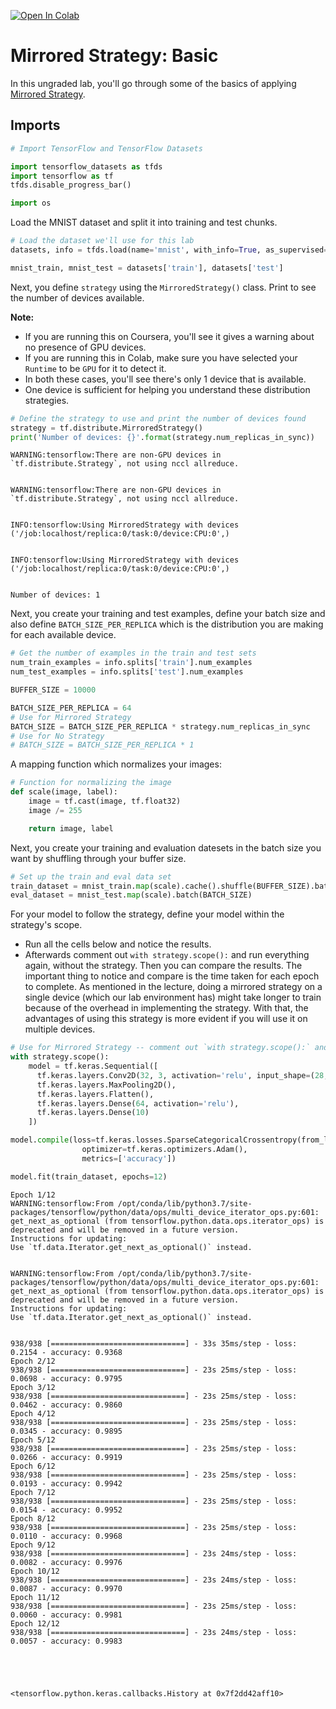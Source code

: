 <a href="https://colab.research.google.com/github/https-deeplearning-ai/tensorflow-3-public/blob/main/Course%202%20-%20Custom%20Training%20loops%2C%20Gradients%20and%20Distributed%20Training/Week%204%20-%20Distribution%20Strategy/C2_W4_Lab_1_basic-mirrored-strategy.ipynb" target="_parent"><img src="https://colab.research.google.com/assets/colab-badge.svg" alt="Open In Colab"/></a>

# Mirrored Strategy: Basic

In this ungraded lab, you'll go through some of the basics of applying [Mirrored Strategy](https://www.tensorflow.org/api_docs/python/tf/distribute/MirroredStrategy).

## Imports


```python
# Import TensorFlow and TensorFlow Datasets

import tensorflow_datasets as tfds
import tensorflow as tf
tfds.disable_progress_bar()

import os
```

Load the MNIST dataset and split it into training and test chunks.


```python
# Load the dataset we'll use for this lab
datasets, info = tfds.load(name='mnist', with_info=True, as_supervised=True, data_dir='./data')

mnist_train, mnist_test = datasets['train'], datasets['test']
```

Next, you define `strategy` using the `MirroredStrategy()` class. Print to see the number of devices available.

**Note:** 
- If you are running this on Coursera, you'll see it gives a warning about no presence of GPU devices. 
- If you are running this in Colab, make sure you have selected your `Runtime` to be `GPU` for it to detect it. 
- In both these cases, you'll see there's only 1 device that is available.  
- One device is sufficient for helping you understand these distribution strategies.


```python
# Define the strategy to use and print the number of devices found
strategy = tf.distribute.MirroredStrategy()
print('Number of devices: {}'.format(strategy.num_replicas_in_sync))
```

    WARNING:tensorflow:There are non-GPU devices in `tf.distribute.Strategy`, not using nccl allreduce.


    WARNING:tensorflow:There are non-GPU devices in `tf.distribute.Strategy`, not using nccl allreduce.


    INFO:tensorflow:Using MirroredStrategy with devices ('/job:localhost/replica:0/task:0/device:CPU:0',)


    INFO:tensorflow:Using MirroredStrategy with devices ('/job:localhost/replica:0/task:0/device:CPU:0',)


    Number of devices: 1


Next, you create your training and test examples, define your batch size and also define `BATCH_SIZE_PER_REPLICA` which is the distribution you are making for each available device.


```python
# Get the number of examples in the train and test sets
num_train_examples = info.splits['train'].num_examples
num_test_examples = info.splits['test'].num_examples

BUFFER_SIZE = 10000

BATCH_SIZE_PER_REPLICA = 64
# Use for Mirrored Strategy
BATCH_SIZE = BATCH_SIZE_PER_REPLICA * strategy.num_replicas_in_sync
# Use for No Strategy
# BATCH_SIZE = BATCH_SIZE_PER_REPLICA * 1
```

A mapping function which normalizes your images:


```python
# Function for normalizing the image
def scale(image, label):
    image = tf.cast(image, tf.float32)
    image /= 255

    return image, label
```

Next, you create your training and evaluation datesets in the batch size you want by shuffling through your buffer size.


```python
# Set up the train and eval data set
train_dataset = mnist_train.map(scale).cache().shuffle(BUFFER_SIZE).batch(BATCH_SIZE)
eval_dataset = mnist_test.map(scale).batch(BATCH_SIZE)
```

For your model to follow the strategy, define your model within the strategy's scope.
- Run all the cells below and notice the results. 
- Afterwards comment out `with strategy.scope():` and run everything again, without the strategy. 
Then you can compare the results. 
The important thing to notice and compare is the time taken for each epoch to complete. As mentioned in the lecture, doing a mirrored strategy on a single device (which our lab environment has) might take longer to train because of the overhead in implementing the strategy. With that, the advantages of using this strategy is more evident if you will use it on multiple devices.


```python
# Use for Mirrored Strategy -- comment out `with strategy.scope():` and deindent for no strategy
with strategy.scope():
    model = tf.keras.Sequential([
      tf.keras.layers.Conv2D(32, 3, activation='relu', input_shape=(28, 28, 1)),
      tf.keras.layers.MaxPooling2D(),
      tf.keras.layers.Flatten(),
      tf.keras.layers.Dense(64, activation='relu'),
      tf.keras.layers.Dense(10)
    ])
```


```python
model.compile(loss=tf.keras.losses.SparseCategoricalCrossentropy(from_logits=True),
                optimizer=tf.keras.optimizers.Adam(),
                metrics=['accuracy'])
```


```python
model.fit(train_dataset, epochs=12)
```

    Epoch 1/12
    WARNING:tensorflow:From /opt/conda/lib/python3.7/site-packages/tensorflow/python/data/ops/multi_device_iterator_ops.py:601: get_next_as_optional (from tensorflow.python.data.ops.iterator_ops) is deprecated and will be removed in a future version.
    Instructions for updating:
    Use `tf.data.Iterator.get_next_as_optional()` instead.


    WARNING:tensorflow:From /opt/conda/lib/python3.7/site-packages/tensorflow/python/data/ops/multi_device_iterator_ops.py:601: get_next_as_optional (from tensorflow.python.data.ops.iterator_ops) is deprecated and will be removed in a future version.
    Instructions for updating:
    Use `tf.data.Iterator.get_next_as_optional()` instead.


    938/938 [==============================] - 33s 35ms/step - loss: 0.2154 - accuracy: 0.9368
    Epoch 2/12
    938/938 [==============================] - 23s 25ms/step - loss: 0.0698 - accuracy: 0.9795
    Epoch 3/12
    938/938 [==============================] - 23s 25ms/step - loss: 0.0462 - accuracy: 0.9860
    Epoch 4/12
    938/938 [==============================] - 23s 25ms/step - loss: 0.0345 - accuracy: 0.9895
    Epoch 5/12
    938/938 [==============================] - 23s 25ms/step - loss: 0.0266 - accuracy: 0.9919
    Epoch 6/12
    938/938 [==============================] - 23s 25ms/step - loss: 0.0193 - accuracy: 0.9942
    Epoch 7/12
    938/938 [==============================] - 23s 25ms/step - loss: 0.0154 - accuracy: 0.9952
    Epoch 8/12
    938/938 [==============================] - 23s 25ms/step - loss: 0.0110 - accuracy: 0.9968
    Epoch 9/12
    938/938 [==============================] - 23s 24ms/step - loss: 0.0082 - accuracy: 0.9976
    Epoch 10/12
    938/938 [==============================] - 23s 24ms/step - loss: 0.0087 - accuracy: 0.9970
    Epoch 11/12
    938/938 [==============================] - 23s 25ms/step - loss: 0.0060 - accuracy: 0.9981
    Epoch 12/12
    938/938 [==============================] - 23s 24ms/step - loss: 0.0057 - accuracy: 0.9983





    <tensorflow.python.keras.callbacks.History at 0x7f2dd42aff10>




```python

```
